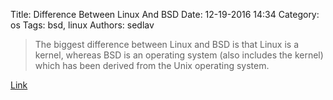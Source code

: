 Title: Difference Between Linux And BSD
Date: 12-19-2016 14:34
Category: os
Tags: bsd, linux
Authors: sedlav

> The biggest difference between Linux and BSD is that Linux is a kernel, whereas BSD is an operating system (also includes the kernel) which has been derived from the Unix operating system.

[Link](https://fossbytes.com/difference-linux-bsd-open-source/)
